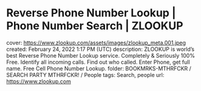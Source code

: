 # Reverse Phone Number Lookup | Phone Number Search | ZLOOKUP

cover: https://www.zlookup.com/assets/images/zlookup_meta.001.jpeg
created: February 24, 2022 1:17 PM (UTC)
description: ZLOOKUP is world’s best Reverse Phone Number Lookup service. Completely & Seriously 100% Free. Identify all incoming calls. Find out who called. Enter Phone, get full name. Free Cell Phone Number Lookup.
folder: BOOKMRKS-MTHRFCKR / SEARCH PARTY MTHRFCKR! / People
tags: Search, people
url: https://www.zlookup.com